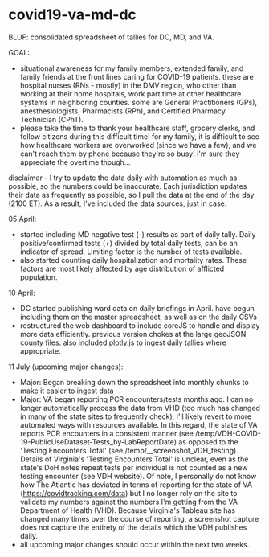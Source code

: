# covid19-va-md-dc

BLUF: consolidated spreadsheet of tallies for DC, MD, and VA.

GOAL: 
* situational awareness for my family members, extended family, and family friends at the front lines caring for COVID-19 patients.  these are hospital nurses (RNs - mostly) in the DMV region, who other than working at their home hospitals, work part time at other healthcare systems in neighboring counties.  some are General Practitioners (GPs), anesthesiologists, Pharmacists (RPh), and Certified Pharmacy Technician (CPhT). 
* please take the time to thank your healthcare staff, grocery clerks, and fellow citizens during this difficult time!  for my family, it is difficult to see how healthcare workers are overworked (since we have a few), and we can't reach them by phone because they're so busy!  i'm sure they appreciate the overtime though...

disclaimer - I try to update the data daily with automation as much as possible, so the numbers could be inaccurate.  Each jurisdiction updates their data as frequently as possible, so I pull the data at the end of the day (2100 ET).  As a result, I've included the data sources, just in case.

05 April: 
* started including MD negative test (-) results as part of daily tally.  Daily positive/confirmed tests (+) divided by total daily tests, can be an indicator of spread.  Limiting factor is the number of tests available.
* also started counting daily hospitalization and mortality rates.  These factors are most likely affected by age distribution of afflicted population.

10 April:
* DC started publishing ward data on daily briefings in April.  have begun including them on the master spreadsheet, as well as on the daily CSVs
* restructured the web dashboard to include coreJS to handle and display more data efficiently.  previous version chokes at the large geoJSON county files.  also included plotly.js to ingest daily tallies where appropriate.

11 July (upcoming major changes):
* Major: Began breaking down the spreadsheet into monthly chunks to make it easier to ingest data
* Major: VA began reporting PCR encounters/tests months ago.  I can no longer automatically process the data from VHD (too much has changed in many of the state sites to frequently check), I'll likely revert to more automated ways with resources available.  In this regard, the state of VA reports PCR encounters in a consistent manner (see /temp/VDH-COVID-19-PublicUseDataset-Tests_by-LabReportDate) as opposed to the 'Testing Encounters Total' (see /temp/__screenshot_VDH_testing).  Details of Virginia's 'Testing Encounters Total' is unclear, even as the state's DoH notes repeat tests per individual is not counted as a new testing encounter (see VDH website).  Of note, I personally do not know how The Atlantic has deviated in terms of reporting for the state of VA (https://covidtracking.com/data) but I no longer rely on the site to validate my numbers against the numbers I'm getting from the VA Department of Health (VHD).  Because Virginia's Tableau site has changed many times over the course of reporting, a screenshot capture does not capture the entirety of the details which the VDH publishes daily.
* all upcoming major changes should occur within the next two weeks.
